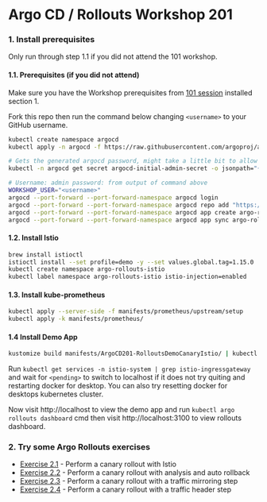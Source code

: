 # Argo CD / Rollouts Workshop 201

### 1. Install prerequisites

Only run through step 1.1 if you did not attend the 101 workshop.

#### 1.1. Prerequisites (if you did not attend)

Make sure you have the Workshop prerequisites from [101 session](101_README.md) installed section 1.

Fork this repo then run the command below changing `<username>` to your GitHub username.

```sh
kubectl create namespace argocd
kubectl apply -n argocd -f https://raw.githubusercontent.com/argoproj/argo-cd/stable/manifests/install.yaml

# Gets the generated argocd password, might take a little bit to allow argocd to fully start
kubectl -n argocd get secret argocd-initial-admin-secret -o jsonpath="{.data.password}" | base64 -d

# Username: admin password: from output of command above
WORKSHOP_USER="<username>"
argocd --port-forward --port-forward-namespace argocd login
argocd --port-forward --port-forward-namespace argocd repo add "https://github.com/$WORKSHOP_USER/ArgoCDRollouts"
argocd --port-forward --port-forward-namespace argocd app create argo-rollouts --repo "https://github.com/$WORKSHOP_USER/ArgoCDRollouts" --path manifests/ArgoCD101-RolloutsController --dest-namespace argo-rollouts --dest-server https://kubernetes.default.svc
argocd --port-forward --port-forward-namespace argocd app sync argo-rollouts
```

#### 1.2. Install Istio

```sh
brew install istioctl
istioctl install --set profile=demo -y --set values.global.tag=1.15.0
kubectl create namespace argo-rollouts-istio
kubectl label namespace argo-rollouts-istio istio-injection=enabled
```

#### 1.3. Install kube-prometheus
```sh
kubectl apply --server-side -f manifests/prometheus/upstream/setup
kubectl apply -k manifests/prometheus/
```

#### 1.4 Install Demo App

```sh
kustomize build manifests/ArgoCD201-RolloutsDemoCanaryIstio/ | kubectl apply -f -
```

Run `kubectl get services -n istio-system | grep istio-ingressgateway` and wait for `<pending>` to switch to localhost
if it does not try quiting and restarting docker for desktop. You can also try resetting docker for desktops kubernetes cluster.

Now visit http://localhost to view the demo app and run `kubectl argo rollouts dashboard` cmd then visit http://localhost:3100 to view rollouts
dashboard.

### 2. Try some Argo Rollouts exercises

- [Exercise 2.1](exercise-201/exercise3.md) - Perform a canary rollout with Istio
- [Exercise 2.2](exercise-201/exercise4.md) - Perform a canary rollout with analysis and auto rollback
- [Exercise 2.3](exercise-201/exercise5.md) - Perform a canary rollout with a traffic mirroring step
- [Exercise 2.4](exercise-201/exercise6.md) - Perform a canary rollout with a traffic header step

